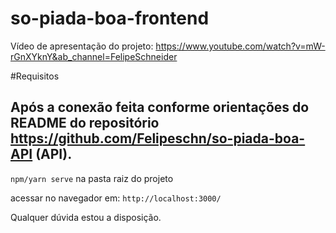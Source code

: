 # so-piada-boa-frontend

Vídeo de apresentação do projeto: https://www.youtube.com/watch?v=mW-rGnXYknY&ab_channel=FelipeSchneider

#Requisitos

Após a conexão feita conforme orientações do README do repositório https://github.com/Felipeschn/so-piada-boa-API (API).
-----------------------

`npm/yarn serve` na pasta raiz do projeto

acessar no navegador em: `http://localhost:3000/`

Qualquer dúvida estou a disposição.
